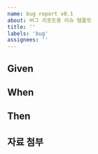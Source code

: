 ```yaml
---
name: bug report v0.1
about: 버그 리포트용 이슈 템플릿
title: ''
labels: 'bug'
assignees: ''
---
```


<!-- 선행
- Milestone 지정
- 자료 확보
-->

## Given <!--버그 발생 전 상황이 어떠한지-->

## When <!--언제 버그가 발생하는지-->

## Then <!--어떤 버그가 발생하는지-->

## 자료 첨부
<!-- <img src="" width=350 /> -->
<!-- 이미지를 본문에 드래그하면 링크가 생성됩니다. -->